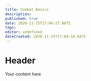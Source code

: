 ```yaml
---
title: Combat Basics
description: 
published: true
date: 2020-11-15T17:04:27.007Z
tags: 
editor: undefined
dateCreated: 2020-11-15T17:04:18.847Z
---
```


# Header
Your content here